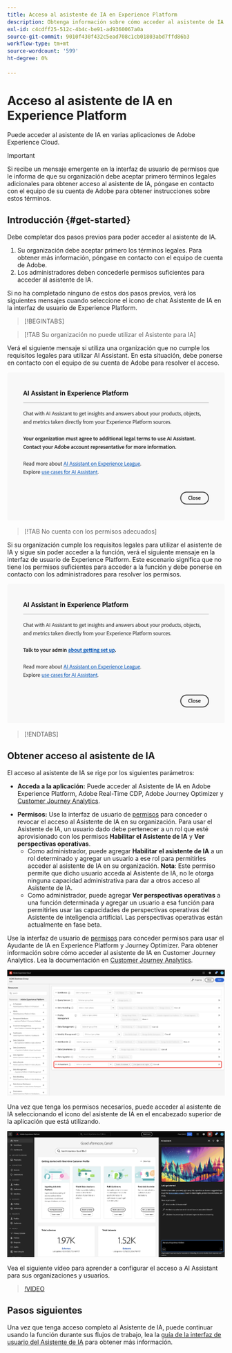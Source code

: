 ```yaml
---
title: Acceso al asistente de IA en Experience Platform
description: Obtenga información sobre cómo acceder al asistente de IA en la interfaz de usuario de Experience Cloud.
exl-id: c4cdff25-512c-4b4c-be91-ad9360067a0a
source-git-commit: 9010f430f432c5ead708c1cb01803abd7ffd86b3
workflow-type: tm+mt
source-wordcount: '599'
ht-degree: 0%

---
```


# Acceso al asistente de IA en Experience Platform

Puede acceder al asistente de IA en varias aplicaciones de Adobe Experience Cloud.

>[!IMPORTANT]
>
>Si recibe un mensaje emergente en la interfaz de usuario de permisos que le informa de que su organización debe aceptar primero términos legales adicionales para obtener acceso al asistente de IA, póngase en contacto con el equipo de su cuenta de Adobe para obtener instrucciones sobre estos términos.

## Introducción  {#get-started}

Debe completar dos pasos previos para poder acceder al asistente de IA.

1. Su organización debe aceptar primero los términos legales. Para obtener más información, póngase en contacto con el equipo de cuenta de Adobe.
2. Los administradores deben concederle permisos suficientes para acceder al asistente de IA.

Si no ha completado ninguno de estos dos pasos previos, verá los siguientes mensajes cuando seleccione el icono de chat Asistente de IA en la interfaz de usuario de Experience Platform.

>[!BEGINTABS]

>[!TAB Su organización no puede utilizar el Asistente para IA]

Verá el siguiente mensaje si utiliza una organización que no cumple los requisitos legales para utilizar AI Assistant. En esta situación, debe ponerse en contacto con el equipo de su cuenta de Adobe para resolver el acceso.

![Mensaje emergente que aparece en la interfaz de usuario de Experience Platform si la organización no puede utilizar el Asistente para IA.](./images/access/modal-one.png)

>[!TAB No cuenta con los permisos adecuados]

Si su organización cumple los requisitos legales para utilizar el asistente de IA y sigue sin poder acceder a la función, verá el siguiente mensaje en la interfaz de usuario de Experience Platform. Este escenario significa que no tiene los permisos suficientes para acceder a la función y debe ponerse en contacto con los administradores para resolver los permisos.

![Mensaje emergente que aparece en la interfaz de usuario de Experience Platform si no tiene los permisos necesarios para el Ayudante de IA.](./images/access/modal-two.png)

>[!ENDTABS]

## Obtener acceso al asistente de IA

El acceso al asistente de IA se rige por los siguientes parámetros:

* **Acceda a la aplicación:** Puede acceder al Asistente de IA en Adobe Experience Platform, Adobe Real-Time CDP, Adobe Journey Optimizer y [Customer Journey Analytics](https://experienceleague.adobe.com/en/docs/analytics-platform/using/ai-assistant).
<!-- * **Contractual access:** Your company must agree to certain [!DNL GenAI]-related legal terms before your organization can use AI Assistant. Contact your organization's administrator or your Adobe Account Team if you are not able to access AI Assistant.  -->
* **Permisos:** Use la interfaz de usuario de [permisos](../access-control/abac/ui/permissions.md) para conceder o revocar el acceso al Asistente de IA en su organización. Para usar el Asistente de IA, un usuario dado debe pertenecer a un rol que esté aprovisionado con los permisos **Habilitar el Asistente de IA** y **Ver perspectivas operativas**.
   * Como administrador, puede agregar **Habilitar el asistente de IA** a un rol determinado y agregar un usuario a ese rol para permitirles acceder al asistente de IA en su organización. **Nota**: Este permiso permite que dicho usuario acceda al Asistente de IA, no le otorga ninguna capacidad administrativa para dar a otros acceso al Asistente de IA.
   * Como administrador, puede agregar **Ver perspectivas operativas** a una función determinada y agregar un usuario a esa función para permitirles usar las capacidades de perspectivas operativas del Asistente de inteligencia artificial. Las perspectivas operativas están actualmente en fase beta.

Use la interfaz de usuario de [permisos](../access-control/abac/ui/roles.md) para conceder permisos para usar el Ayudante de IA en Experience Platform y Journey Optimizer. Para obtener información sobre cómo acceder al asistente de IA en Customer Journey Analytics. Lea la documentación en [Customer Journey Analytics](https://experienceleague.adobe.com/en/docs/analytics-platform/using/ai-assistant).

![La página de la interfaz de usuario de permisos con los permisos Habilitar el asistente de IA y Ver perspectivas operativas incluidos en una función determinada.](./images/access/access-permissions.png)

Una vez que tenga los permisos necesarios, puede acceder al asistente de IA seleccionando el icono del asistente de IA en el encabezado superior de la aplicación que está utilizando.

![Asistente de IA con experiencia de usuario por primera vez.](./images/access/access-home.png)

Vea el siguiente vídeo para aprender a configurar el acceso a AI Assistant para sus organizaciones y usuarios.

>[!VIDEO](https://video.tv.adobe.com/v/3436470/?learn=on)

## Pasos siguientes

Una vez que tenga acceso completo al Asistente de IA, puede continuar usando la función durante sus flujos de trabajo, lea la [guía de la interfaz de usuario del Asistente de IA](./ui-guide.md) para obtener más información.
